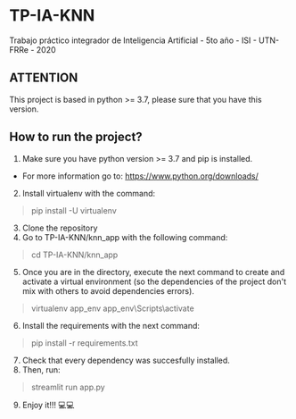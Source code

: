 # TP-IA-KNN

Trabajo práctico integrador de Inteligencia Artificial - 5to año - ISI - UTN-FRRe - 2020

## ATTENTION

This project is based in python >= 3.7, please sure that you have this version.

## How to run the project?

1. Make sure you have python version >= 3.7 and pip is installed.
* For more information go to: https://www.python.org/downloads/
2. Install virtualenv with the command:
> pip install -U virtualenv 
3. Clone the repository
4. Go to TP-IA-KNN/knn_app with the following command:
>cd TP-IA-KNN/knn_app
5. Once you are in the directory, execute the next command to create and activate a virtual environment (so the dependencies of the project don't mix with others to avoid dependencies errors).
>virtualenv app_env
>app_env\Scripts\activate
6. Install the requirements with the next command:
>pip install -r requirements.txt
7. Check that every dependency was succesfully installed.
8. Then, run: 
>streamlit run app.py
9. Enjoy it!!! 💻💻

<!-- First, go to the knn_app "cd knn_app".
Run "python setup.py install"
Check, that all dependencies are installed
Then, run "streamlit run app.py" and enjoy!! -->
